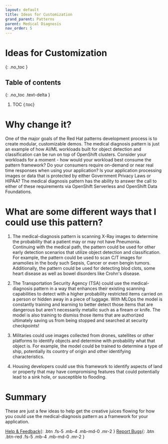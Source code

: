 ```yaml
---
layout: default
title: Ideas for Customization
grand_parent: Patterns
parent: Medical Diagnosis
nav_order: 5
---
```


# Ideas for Customization

{: .no_toc }

## Table of contents

{: .no_toc .text-delta }

1. TOC
{:toc}

# Why change it?

One of the major goals of the Red Hat patterns development process is to create modular, customizable demos. The medical diagnosis pattern is just an example of how AI/ML workloads built for object detection and classification can be run on top of OpenShift clusters. Consider your workloads for a moment - how would your workload best consume the pattern framework? Do your consumers require on-demand or near real time responses when using your application? Is your application processing images or data that is protected by either Government Privacy Laws or HIPAA? The medical diagnosis pattern has the ability to answer the call to either of these requirements via OpenShift Serverless and OpenShift Data Foundations.

# What are some different ways that I could use this pattern?

1. The medical-diagnosis pattern is scanning X-Ray images to determine the probability that a patient may or may not have Pneumonia. Continuing with the medical path, the pattern could be used for other early detection scenarios that utilize object detection and classification. For example, the pattern could be used to scan C/T images for anamolies in the body such Sepsis, Cancer or even bengin tumors. Additionally, the pattern could be used for detecting blod clots, some heart disease as well as bowel disorders like Crohn's disease.

1. The Transportation Security Agency (TSA) could use the medical-diagnosis pattern in a way that enhances their existing scanning capabilities to detect with a higher probability restricted items carried on a person or hidden away in a piece of luggage. With MLOps the model is constantly training and learning to better detect those items that are dangerous but aren't necessarily metallic such as a fiream or knife. The model is also training to dismiss those items that are authorized ultimately saving us from being stopped and searched at security checkpoints!

1. Militaries could use images collected from drones, satellites or other platforms to identify objects and determine with probability what that object is. For example, the model could be trained to determine a type of ship, potentially its country of origin and other identifying characteristics.

1. Housing developers could use this framework to identify aspects of land or property that may have compromising features that could potentially lead to a sink hole, or susceptible to flooding.  

# Summary

These are just a few ideas to help get the creative juices flowing for how you could use the medical-diagnosis pattern as a framework for your application. 

[Help & Feedback](https://groups.google.com/g/hybrid-cloud-patterns){: .btn .fs-5 .mb-4 .mb-md-0 .mr-2 }
[Report Bugs](https://github.com/hybrid-cloud-patterns/ansible-edge-gitops/issues){: .btn .btn-red .fs-5 .mb-4 .mb-md-0 .mr-2 }
